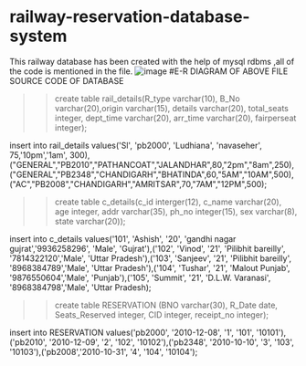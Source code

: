 # railway-reservation-database-system
This railway database has been created with the help of mysql rdbms ,all of the code is mentioned in the file.
![image](https://user-images.githubusercontent.com/79567174/205478597-0e96a077-53cc-42f6-9264-0eb0be462793.png)
#E-R DIAGRAM OF ABOVE FILE
                                    SOURCE CODE OF DATABASE
                                    
  >>create table rail_details(R_type varchar(10), B_No varchar(20),origin varchar(15), details varchar(20), total_seats integer, dept_time varchar(20), arr_time varchar(20), fairperseat integer);

insert into rail_details values('Sl', 'pb2000', 'Ludhiana', 'navaseher', 75,'10pm','1am', 300),("GENERAL","PB2010","PATHANCOAT","JALANDHAR",80,"2pm","8am",250),("GENERAL","PB2348","CHANDIGARH","BHATINDA",60,"5AM","10AM",500),("AC","PB2008","CHANDIGARH","AMRITSAR",70,"7AM","12PM",500);



>>create table c_details(c_id interger(12), c_name varchar(20), age integer, addr varchar(35), ph_no integer(15), sex varchar(8), state varchar(20));

insert into c_details values('101', 'Ashish', '20', 'gandhi nagar gujrat','9936258296', 'Male', 'Gujrat'),('102', 'Vinod', '21', 'Pilibhit bareilly', '7814322120','Male', 'Uttar Pradesh'),('103', 'Sanjeev', '21', 'Pilibhit bareilly', '8968384789','Male', 'Uttar Pradesh'),('104', 'Tushar', '21', 'Malout Punjab', '9876550604','Male', 'Punjab'),('105', 'Summit', '21', 'D.L.W. Varanasi', '8968384798','Male', 'Uttar Pradesh);



>>create table RESERVATION (BNO varchar(30), R_Date date, Seats_Reserved integer, CID integer, receipt_no integer);

insert into RESERVATION values('pb2000',  '2010-12-08', '1', '101', '10101'),('pb2010',  '2010-12-09', '2', '102', '10102'),('pb2348',  '2010-10-10', '3', '103', '10103'),('pb2008','2010-10-31', '4', '104', '10104');                                  
